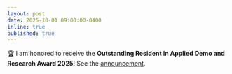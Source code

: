 ```yaml
---
layout: post
date: 2025-10-01 09:00:00-0400
inline: true
published: true
---
```


🏆 I am honored to receive the **Outstanding Resident in Applied Demo and Research Award 2025**! See the <a href="https://www.facebook.com/share/p/1BKoZPSMBR/">announcement</a>.
